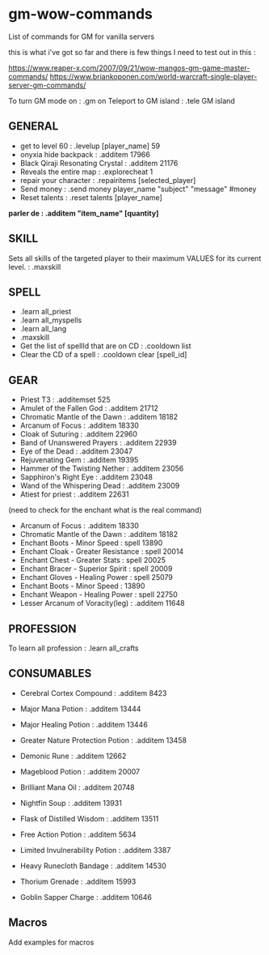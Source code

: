 # gm-wow-commands

List of commands for GM for vanilla servers

this is what i've got so far and there is few things I need to test out in this :

https://www.reaper-x.com/2007/09/21/wow-mangos-gm-game-master-commands/
https://www.briankoponen.com/world-warcraft-single-player-server-gm-commands/

To turn GM mode on  : .gm on
Teleport to GM island : .tele GM island

## GENERAL

- get to level 60 : .levelup [player_name] 59
- onyxia hide backpack : .additem 17966
- Black Qiraji Resonating Crystal : .additem 21176
- Reveals the entire map : .explorecheat 1
- repair your character : .repairitems [selected_player]
- Send money : .send money player_name "subject" "message" #money
- Reset talents : .reset talents [player_name]

__parler de  : .additem "item_name" [quantity]__

## SKILL

Sets all skills of the targeted player to their maximum VALUES for its current level. : .maxskill

## SPELL

- .learn all_priest
- .learn all_myspells
- .learn all_lang
- .maxskill
- Get the list of spellId that are on CD : .cooldown list
- Clear the CD of a spell : .cooldown clear [spell_id]

## GEAR

- Priest T3 : .additemset 525
- Amulet of the Fallen God : .additem 21712
- Chromatic Mantle of the Dawn : .additem 18182
- Arcanum of Focus : .additem 18330
- Cloak of Suturing : .additem 22960
- Band of Unanswered Prayers : .additem 22939
- Eye of the Dead : .additem 23047
- Rejuvenating Gem : .additem 19395
- Hammer of the Twisting Nether : .additem 23056
- Sapphiron's Right Eye : .additem 23048
- Wand of the Whispering Dead : .additem 23009
- Atiest for priest : .additem 22631
  
(need to check for the enchant what is the real command)

- Arcanum of Focus : .additem 18330
- Chromatic Mantle of the Dawn : .additem 18182
- Enchant Boots - Minor Speed : spell 13890
- Enchant Cloak - Greater Resistance : spell 20014
- Enchant Chest - Greater Stats : spell 20025
- Enchant Bracer - Superior Spirit : spell 20009
- Enchant Gloves - Healing Power : spell 25079
- Enchant Boots - Minor Speed : 13890
- Enchant Weapon - Healing Power : spell 22750
- Lesser Arcanum of Voracity(leg) : .additem 11648

## PROFESSION

To learn all profession : .learn all_crafts

## CONSUMABLES

- Cerebral Cortex Compound : .additem 8423
- Major Mana Potion : .additem 13444
- Major Healing Potion : .additem 13446
- Greater Nature Protection Potion : .additem 13458
- Demonic Rune : .additem 12662
- Mageblood Potion : .additem 20007
- Brilliant Mana Oil : .additem 20748
- Nightfin Soup : .additem 13931
- Flask of Distilled Wisdom : .additem 13511
- Free Action Potion : .additem 5634
- Limited Invulnerability Potion : .additem 3387
- Heavy Runecloth Bandage : .additem 14530

- Thorium Grenade : .additem 15993
- Goblin Sapper Charge : .additem 10646

## Macros

Add examples for macros
